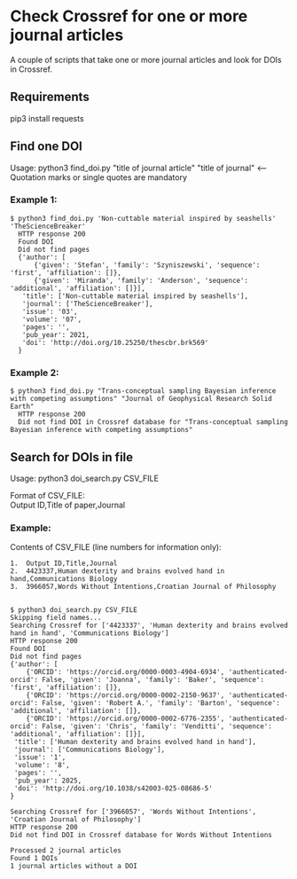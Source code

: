 # Check Crossref for one or more journal articles

A couple of scripts that take one or more journal articles and look for DOIs in Crossref.

## Requirements
pip3 install requests

## Find one DOI
Usage:  python3 find_doi.py "title of journal article" "title of journal"   <-- Quotation marks or single quotes are mandatory

### Example 1:
    $ python3 find_doi.py 'Non-cuttable material inspired by seashells' 'TheScienceBreaker'  
      HTTP response 200  
      Found DOI  
      Did not find pages  
      {'author': [
          {'given': 'Stefan', 'family': 'Szyniszewski', 'sequence': 'first', 'affiliation': []},
          {'given': 'Miranda', 'family': 'Anderson', 'sequence': 'additional', 'affiliation': []}],
       'title': ['Non-cuttable material inspired by seashells'],
       'journal': ['TheScienceBreaker'],
       'issue': '03',
       'volume': '07',
       'pages': '',
       'pub_year': 2021,
       'doi': 'http://doi.org/10.25250/thescbr.brk569'
      }

### Example 2:
    $ python3 find_doi.py "Trans-conceptual sampling Bayesian inference with competing assumptions" "Journal of Geophysical Research Solid Earth"  
      HTTP response 200  
      Did not find DOI in Crossref database for "Trans-conceptual sampling Bayesian inference with competing assumptions"  

## Search for DOIs in file
Usage:  python3 doi_search.py CSV_FILE  

Format of CSV_FILE:  
Output ID,Title of paper,Journal  

### Example:  
Contents of CSV_FILE (line numbers for information only):  

    1.  Output ID,Title,Journal                                                                                              
    2.  4423337,Human dexterity and brains evolved hand in hand,Communications Biology  
    3.  3966057,Words Without Intentions,Croatian Journal of Philosophy  


    $ python3 doi_search.py CSV_FILE  
    Skipping field names...  
    Searching Crossref for ['4423337', 'Human dexterity and brains evolved hand in hand', 'Communications Biology']  
    HTTP response 200  
    Found DOI  
    Did not find pages  
    {'author': [  
        {'ORCID': 'https://orcid.org/0000-0003-4904-6934', 'authenticated-orcid': False, 'given': 'Joanna', 'family': 'Baker', 'sequence': 'first', 'affiliation': []},  
        {'ORCID': 'https://orcid.org/0000-0002-2150-9637', 'authenticated-orcid': False, 'given': 'Robert A.', 'family': 'Barton', 'sequence': 'additional', 'affiliation': []},  
        {'ORCID': 'https://orcid.org/0000-0002-6776-2355', 'authenticated-orcid': False, 'given': 'Chris', 'family': 'Venditti', 'sequence':  'additional', 'affiliation': []}],  
     'title': ['Human dexterity and brains evolved hand in hand'],  
     'journal': ['Communications Biology'],  
     'issue': '1',  
     'volume': '8',  
     'pages': '',  
     'pub_year': 2025,  
     'doi': 'http://doi.org/10.1038/s42003-025-08686-5' 
    }  

    Searching Crossref for ['3966057', 'Words Without Intentions', 'Croatian Journal of Philosophy']  
    HTTP response 200  
    Did not find DOI in Crossref database for Words Without Intentions  

    Processed 2 journal articles  
    Found 1 DOIs  
    1 journal articles without a DOI  



